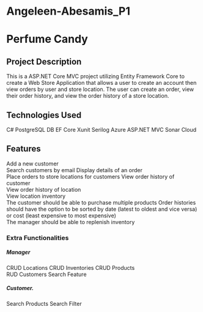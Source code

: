 # Angeleen-Abesamis_P1
# Perfume Candy
## Project Description
This is a ASP.NET Core MVC project utilizing Entity Framework Core to create a Web Store Application that allows a user to create an account then view orders by user and store location. The user can create an order, view their order history, and view the order history of a store location.

## Technologies Used
C#
PostgreSQL DB
EF Core
Xunit
Serilog
Azure
ASP.NET MVC
Sonar Cloud

## Features
Add a new customer  
Search customers by email 
Display details of an order  
Place orders to store locations for customers 
View order history of customer  
View order history of location  
View location inventory  
The customer should be able to purchase multiple products 
Order histories should have the option to be sorted by date (latest to oldest and vice versa) or cost (least expensive to most expensive)  
The manager should be able to replenish inventory

### Extra Functionalities 
##### Manager
CRUD Locations
CRUD Inventories
CRUD Products	
RUD Customers
Search Feature 

##### Customer.
Search Products 
Search Filter




